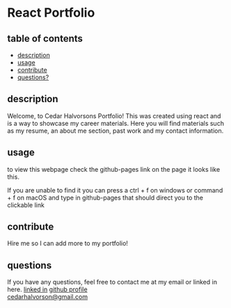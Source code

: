   # React Portfolio
  ## table of contents
  * [description](#description)
  * [usage](#usage)
  * [contribute](#contribute)
  * [questions?](#questions)
  ## description
  Welcome, to Cedar Halvorsons Portfolio! This was created using react and is a way to showcase my career materials. Here you will find materials such as my resume, an     about me section, past work and my contact information.  
  ## usage
  to view this webpage check the github-pages link on the page it looks like this.
  
  If you are unable to find it you can press a ctrl + f on windows or command + f on macOS and type in github-pages that should direct you to the clickable link 
 
  ## contribute  
  Hire me so I can add more to my portfolio!  
  ## questions
  If you have any questions, feel free to contact me at my email or linked in here.
  [linked in](https://www.linkedin.com/in/cedar-halvorson-10791020a/)
  [github profile](https://github.com/)    
  cedarhalvorson@gmail.com
